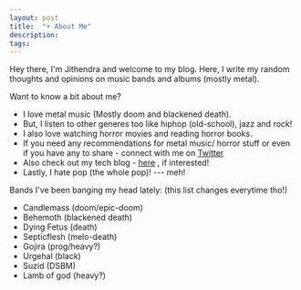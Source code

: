 ```yaml
---
layout: post
title:  "☀︎ About Me"
description: 
tags: 
---
```


Hey there, I'm Jithendra and welcome to my blog. Here, I write my random thoughts and opinions on music bands and albums (mostly metal).

Want to know a bit about me?
- I love metal music (Mostly doom and blackened death).
- But, I listen to other generes too like hiphop (old-school), jazz and rock!
- I also love watching horror movies and reading horror books.
- If you need any recommendations for metal music/ horror stuff or even if you have any to share - connect with me on [Twitter](https://twitter.com/jithendrabsy) 
- Also check out my tech blog - [here](https://jithendrabsy.github.io/blog/) , if interested!
- Lastly, I hate pop (the whole pop)! --- meh!


Bands I've been banging my head lately: (this list changes everytime tho!)

- Candlemass (doom/epic-doom)
- Behemoth (blackened death)
- Dying Fetus (death)
- Septicflesh (melo-death)
- Gojira (prog/heavy?)
- Urgehal (black)
- Suzid (DSBM)
- Lamb of god (heavy?)
